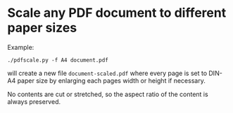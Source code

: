 # Scale any PDF document to different paper sizes

Example:

```
./pdfscale.py -f A4 document.pdf
```

will create a new file `document-scaled.pdf` where every page is set to DIN-A4
paper size by enlarging each pages width or height if necessary.

No contents are cut or stretched, so the aspect ratio of the content is always
preserved.
